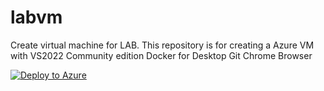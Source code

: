 # labvm
Create virtual machine for LAB. This repository is for creating a Azure VM with 
VS2022 Community edition 
Docker for Desktop
Git
Chrome Browser

[![Deploy to Azure](https://aka.ms/deploytoazurebutton)](https://portal.azure.com/#create/Microsoft.Template/uri/https://raw.githubusercontent.com/nivedv/labvm/master/resources/labvm-deploy.json)
